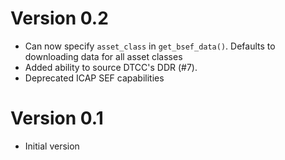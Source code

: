 # Version 0.2

- Can now specify `asset_class` in `get_bsef_data()`. Defaults to downloading data for all asset classes
- Added ability to source DTCC's DDR (#7).
- Deprecated ICAP SEF capabilities

# Version 0.1

- Initial version
